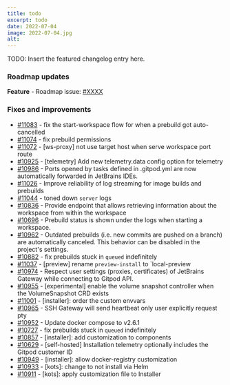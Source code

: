 ```yaml
---
title: todo
excerpt: todo
date: 2022-07-04
image: 2022-07-04.jpg
alt:
---
```


<script>
  import Contributors from "$lib/components/changelog/contributors.svelte";
  import Badge from "$lib/components/changelog/badge.svelte"
</script>

TODO: Insert the featured changelog entry here.

<p><Contributors usernames="" /></p>

### Roadmap updates

<div class="mt-medium">

**Feature** - Roadmap issue: [#XXXX](https://github.com/gitpod-io/gitpod/issues/XXXX) <Badge text="beta" variant="orange" class="ml-1.5" />

</div>

### Fixes and improvements

- [#11083](https://github.com/gitpod-io/gitpod/pull/11083) - fix the start-workspace flow for when a prebuild got auto-cancelled <Contributors usernames="andrew-farries,geropl,svenefftinge" />
- [#11074](https://github.com/gitpod-io/gitpod/pull/11074) - fix prebuild permissions <Contributors usernames="andrew-farries,easyCZ,geropl" />
- [#11072](https://github.com/gitpod-io/gitpod/pull/11072) - [ws-proxy] not use target host when serve workspace port route <Contributors usernames="iQQBot,jenting" />
- [#10925](https://github.com/gitpod-io/gitpod/pull/10925) - [telemetry] Add new telemetry.data config option for telemetry <Contributors usernames="MrSimonEmms,Pothulapati,corneliusludmann" />
- [#10986](https://github.com/gitpod-io/gitpod/pull/10986) - Ports opened by tasks defined in .gitpod.yml are now automatically forwarded in JetBrains IDEs. <Contributors usernames="akosyakov,felladrin" />
- [#11026](https://github.com/gitpod-io/gitpod/pull/11026) - Improve reliability of log streaming for image builds and prebuilds <Contributors usernames="geropl,jldec" />
- [#11044](https://github.com/gitpod-io/gitpod/pull/11044) - toned down `server` logs <Contributors usernames="easyCZ,geropl" />
- [#10836](https://github.com/gitpod-io/gitpod/pull/10836) - Provide endpoint that allows retrieving information about the workspace from within the workspace <Contributors usernames="Furisto,MrSimonEmms,akosyakov,aledbf,geropl,mustard-mh,utam0k" />
- [#10696](https://github.com/gitpod-io/gitpod/pull/10696) - Prebuild status is shown under the logs when starting a workspace. <Contributors usernames="geropl,gtsiolis,jankeromnes,jldec,laushinka" />
- [#10962](https://github.com/gitpod-io/gitpod/pull/10962) - Outdated prebuilds (i.e. new commits are pushed on a branch) are automatically canceled. This behavior can be disabled in the project's settings. <Contributors usernames="geropl,gtsiolis,jankeromnes,svenefftinge" />
- [#10882](https://github.com/gitpod-io/gitpod/pull/10882) - fix prebuilds stuck in `queued` indefinitely <Contributors usernames="easyCZ,geropl" />
- [#11037](https://github.com/gitpod-io/gitpod/pull/11037) - [preview] rename `preview-install` to `local-preview <Contributors usernames="Pothulapati,nandajavarma" />
- [#10974](https://github.com/gitpod-io/gitpod/pull/10974) - Respect user settings (proxies, certificates) of JetBrains Gateway while connecting to Gitpod API. <Contributors usernames="akosyakov,felladrin" />
- [#10955](https://github.com/gitpod-io/gitpod/pull/10955) - [experimental] enable the volume snapshot controller when the VolumeSnapshot CRD exists <Contributors usernames="Furisto,MrSimonEmms,Pothulapati,jenting" />
- [#11001](https://github.com/gitpod-io/gitpod/pull/11001) - [installer]: order the custom envvars <Contributors usernames="MrSimonEmms,corneliusludmann,mads-hartmann" />
- [#10965](https://github.com/gitpod-io/gitpod/pull/10965) - SSH Gateway will send heartbeat only user explicitly request pty <Contributors usernames="aledbf,iQQBot,mustard-mh" />
- [#10952](https://github.com/gitpod-io/gitpod/pull/10952) - Update docker compose to v2.6.1 <Contributors usernames="aledbf,utam0k" />
- [#10727](https://github.com/gitpod-io/gitpod/pull/10727) - fix prebuilds stuck in `queued` indefinitely <Contributors usernames="andrew-farries,geropl" />
- [#10857](https://github.com/gitpod-io/gitpod/pull/10857) - [installer]: add customization to components <Contributors usernames="Furisto,MrSimonEmms,aledbf,corneliusludmann,csweichel,geropl,mustard-mh" />
- [#10629](https://github.com/gitpod-io/gitpod/pull/10629) - [self-hosted] Installation telemetry optionally includes the Gitpod customer ID <Contributors usernames="MrSimonEmms,adrienthebo,corneliusludmann,geropl,gtsiolis,lucasvaltl,nandajavarma" />
- [#10949](https://github.com/gitpod-io/gitpod/pull/10949) - [installer]: allow docker-registry customization <Contributors usernames="MrSimonEmms,nandajavarma" />
- [#10933](https://github.com/gitpod-io/gitpod/pull/10933) - [kots]: change to not install via Helm <Contributors usernames="MrSimonEmms,nandajavarma" />
- [#10911](https://github.com/gitpod-io/gitpod/pull/10911) - [kots]: apply customization file to Installer <Contributors usernames="MrSimonEmms,corneliusludmann" />
